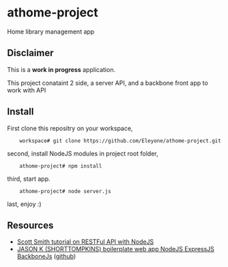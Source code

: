 # athome-project
Home library management app

## Disclaimer

This is a **work in progress** application.

This project conataint 2 side, a server API, and a backbone front app to work with API

## Install

First clone this repositry on your workspace,
```shell
    workspace# git clone https://github.com/Eleyone/athome-project.git
```
second, install NodeJS modules in project root folder,
```shell
    athome-project# npm install
```
third, start app.
```shell
    athome-project# node server.js
```
last, enjoy :)

## Resources

- [Scott Smith tutorial on RESTFul API with NodeJS](http://scottksmith.com/blog/2014/05/02/building-restful-apis-with-node/)
- [JASON K (SHORTTOMPKINS) boilerplate web app NodeJS ExpressJS BackboneJs](http://kroltech.com/2013/12/29/boilerplate-web-app-using-backbone-js-expressjs-node-js-mongodb/) ([github](https://github.com/shorttompkins/benm))